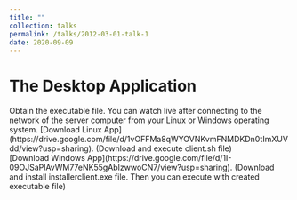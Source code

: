 ```yaml
---
title: ""
collection: talks
permalink: /talks/2012-03-01-talk-1
date: 2020-09-09
---
```


<h1>The Desktop Application</h1>
Obtain the executable file. You can watch live after connecting to the network of the server computer from your Linux or Windows operating system.
[Download Linux App](https://drive.google.com/file/d/1vOFFMa8qWYOVNKvmFNMDKDn0tImXUVdd/view?usp=sharing). (Download and execute client.sh file) <br>
[Download Windows App](https://drive.google.com/file/d/1I-09OJSaPlAvWM77eNK55gAbIzwwoCN7/view?usp=sharing). (Download and install installerclient.exe file. Then you can execute with created executable file) <br>


